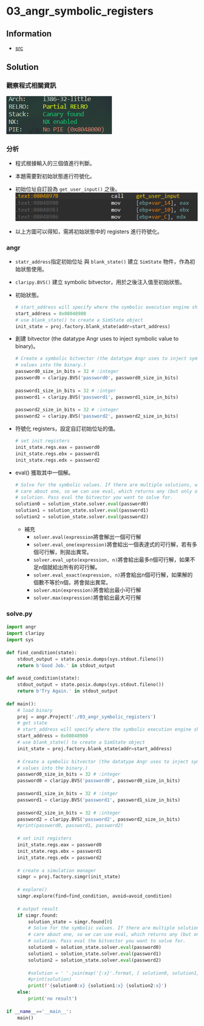 # 03_angr_symbolic_registers

## Information

- [src](https://github.com/jakespringer/angr_ctf)

## Solution

### 觀察程式相關資訊
![](image/2.png)


### 分析

- 程式根據輸入的三個值進行判斷。

- 本題需要對初始狀態進行符號化。

- 初始位址自訂設為 `get_user_input()` 之後。
    ![](image/1.png)
    
- 以上方圖可以得知，需將初始狀態中的 registers 進行符號化。

### angr

- `statr_address`指定初始位址 與 `blank_state()` 建立 `SimState` 物件，作為初始狀態使用。

- `claripy.BVS()` 建立 symbolic bitvector，用於之後注入值至初始狀態。

- 初始狀態。
    ```py
    # start_address will specify where the symbolic execution engine should begin.
    start_address = 0x08048980
    # use blank_state() to create a SimState object
    init_state = proj.factory.blank_state(addr=start_address)
    ```
- 創建 bitvector (the datatype Angr uses to inject symbolic value to binary)。
    ```py
    # Create a symbolic bitvector (the datatype Angr uses to inject symbolic
    # values into the binary.)
    password0_size_in_bits = 32 # :integer
    password0 = claripy.BVS('password0', password0_size_in_bits)

    password1_size_in_bits = 32 # :intger
    password1 = claripy.BVS('password1', password1_size_in_bits)

    password2_size_in_bits = 32 # :integer
    password2 = claripy.BVS('password2', password2_size_in_bits)
    ```

- 符號化 registers，設定自訂初始位址的值。
    ```py
    # set init registers
    init_state.regs.eax = password0
    init_state.regs.ebx = password1
    init_state.regs.edx = password2
    ```

- eval() 獲取其中一個解。
    ```py
    # Solve for the symbolic values. If there are multiple solutions, we only
    # care about one, so we can use eval, which returns any (but only one)
    # solution. Pass eval the bitvector you want to solve for.      
    solution0 = solution_state.solver.eval(password0)
    solution1 = solution_state.solver.eval(password1)
    solution2 = solution_state.solver.eval(password2)
    ```
    - 補充
        - `solver.eval(expression`將會解出一個可行解
        - `solver.eval_one(expression)`將會給出一個表達式的可行解，若有多個可行解，則拋出異常。
        - `solver.eval_upto(expression, n)`將會給出最多n個可行解，如果不足n個就給出所有的可行解。
        - `solver.eval_exact(expression, n)`將會給出n個可行解，如果解的個數不等於n個，將會拋出異常。
        - `solver.min(expression)`將會給出最小可行解
        - `solver.max(expression)`將會給出最大可行解

### solve.py
```py
import angr
import claripy
import sys

def find_condition(state):
    stdout_output = state.posix.dumps(sys.stdout.fileno())
    return b'Good Job.' in stdout_output

def avoid_condition(state):
    stdout_output = state.posix.dumps(sys.stdout.fileno())
    return b'Try Again.' in stdout_output

def main():
    # load binary
    proj = angr.Project('./03_angr_symbolic_registers')
    # get state
    # start_address will specify where the symbolic execution engine should begin.
    start_address = 0x08048980
    # use blank_state() to create a SimState object
    init_state = proj.factory.blank_state(addr=start_address)

    # Create a symbolic bitvector (the datatype Angr uses to inject symbolic
    # values into the binary.)
    password0_size_in_bits = 32 # :integer
    password0 = claripy.BVS('password0', password0_size_in_bits)

    password1_size_in_bits = 32 # :intger
    password1 = claripy.BVS('password1', password1_size_in_bits)

    password2_size_in_bits = 32 # :integer
    password2 = claripy.BVS('password2', password2_size_in_bits)
    #print(password0, password1, password2)

    # set init registers
    init_state.regs.eax = password0
    init_state.regs.ebx = password1
    init_state.regs.edx = password2

    # create a simulation manager
    simgr = proj.factory.simgr(init_state)

    # explore()
    simgr.explore(find=find_condition, avoid=avoid_condition)

    # output result
    if simgr.found:
        solution_state = simgr.found[0]
        # Solve for the symbolic values. If there are multiple solutions, we only
        # care about one, so we can use eval, which returns any (but only one)
        # solution. Pass eval the bitvector you want to solve for.      
        solution0 = solution_state.solver.eval(password0)
        solution1 = solution_state.solver.eval(password1)
        solution2 = solution_state.solver.eval(password2)
        
        #solution = ' '.join(map('{:x}'.format, [ solution0, solution1, solution2 ]))  # :string
        #print(solution)
        print(f'{solution0:x} {solution1:x} {solution2:x}')
    else:
        print('no result')

if __name__=='__main__':
    main()
```
